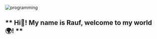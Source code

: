 
![programming](https://user-images.githubusercontent.com/84392964/183265970-49dd009b-a370-498c-a86c-0ae22410e66a.gif)
## ** Hi👋! My name is Rauf, welcome to my world 🌍! **
